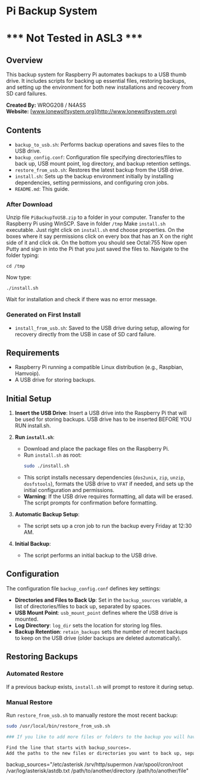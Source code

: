 # Pi Backup System
# *** Not Tested in ASL3 ***

## Overview
This backup system for Raspberry Pi automates backups to a USB thumb drive. It includes scripts for backing up essential files, restoring backups, and setting up the environment for both new installations and recovery from SD card failures.

**Created By:** WROG208 / N4ASS  
**Website:** [www.lonewolfsystem.org](http://www.lonewolfsystem.org)

## Contents

- `backup_to_usb.sh`: Performs backup operations and saves files to the USB drive.
- `backup_config.conf`: Configuration file specifying directories/files to back up, USB mount point, log directory, and backup retention settings.
- `restore_from_usb.sh`: Restores the latest backup from the USB drive.
- `install.sh`: Sets up the backup environment initially by installing dependencies, setting permissions, and configuring cron jobs.
- `README.md`: This guide.

### After Download 

Unzip file `PiBackupToUSB.zip` to a folder in your computer. 
Transfer to the Raspberry Pi using WinSCP.
Save in folder `/tmp`
Make `install.sh` executable. Just right click on `install.sh` end choose properties. On the boxes where it say permissions click on every box that has an X on the right side of it and click ok. On the bottom you should see Octal:755
Now open Putty and sign in into the Pi that you just saved the files to. Navigate to the folder typing:
```
cd /tmp
```
Now type:
```
./install.sh
```
Wait for installation and check if there was no error message.
 
  
### Generated on First Install

- `install_from_usb.sh`: Saved to the USB drive during setup, allowing for recovery directly from the USB in case of SD card failure.

## Requirements

- Raspberry Pi running a compatible Linux distribution (e.g., Raspbian, Hamvoip).
- A USB drive for storing backups.
  
## Initial Setup

1. **Insert the USB Drive**: Insert a USB drive into the Raspberry Pi that will be used for storing backups. USB drive has to be inserted BEFORE YOU RUN install.sh.
   
2. **Run `install.sh`**:
    - Download and place the package files on the Raspberry Pi.
    - Run `install.sh` as root:
      ```bash
      sudo ./install.sh
      ```
    - This script installs necessary dependencies (`dos2unix`, `zip`, `unzip`, `dosfstools`), formats the USB drive to `VFAT` if needed, and sets up the initial configuration and permissions.
    - **Warning**: If the USB drive requires formatting, all data will be erased. The script prompts for confirmation before formatting.
    
3. **Automatic Backup Setup**:
    - The script sets up a cron job to run the backup every Friday at 12:30 AM.
  
4. **Initial Backup**:
    - The script performs an initial backup to the USB drive.

## Configuration

The configuration file `backup_config.conf` defines key settings:

- **Directories and Files to Back Up**: Set in the `backup_sources` variable, a list of directories/files to back up, separated by spaces.
- **USB Mount Point**: `usb_mount_point` defines where the USB drive is mounted.
- **Log Directory**: `log_dir` sets the location for storing log files.
- **Backup Retention**: `retain_backups` sets the number of recent backups to keep on the USB drive (older backups are deleted automatically).

## Restoring Backups

### Automated Restore

If a previous backup exists, `install.sh` will prompt to restore it during setup.

### Manual Restore

Run `restore_from_usb.sh` to manually restore the most recent backup:
```bash
sudo /usr/local/bin/restore_from_usb.sh

### If you like to add more files or folders to the backup you will have to modify the backup_config.conf.

Find the line that starts with backup_sources=.
Add the paths to the new files or directories you want to back up, separated by spaces. For example:
```
backup_sources="/etc/asterisk /srv/http/supermon /var/spool/cron/root /var/log/asterisk/astdb.txt /path/to/another/directory /path/to/another/file"
```

